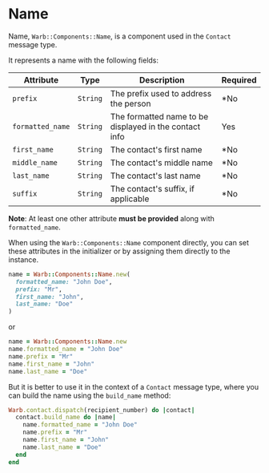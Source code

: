 # Name

Name, `Warb::Components::Name`, is a component used in the `Contact` message type.

It represents a name with the following fields:

|Attribute         | Type     | Description                                            | Required |
|------------------|----------|--------------------------------------------------------|----------|
| `prefix`         | `String` | The prefix used to address the person                  | *No      |
| `formatted_name` | `String` | The formatted name to be displayed in the contact info | Yes      |
| `first_name`     | `String` | The contact's first name                               | *No      |
| `middle_name`    | `String` | The contact's middle name                              | *No      |
| `last_name`      | `String` | The contact's last name                                | *No      |
| `suffix`         | `String` | The contact's suffix, if applicable                    | *No      |

**Note**: At least one other attribute **must be provided** along with `formatted_name`.

When using the `Warb::Components::Name` component directly, you can set these attributes in the initializer or by assigning them directly to the instance.

```ruby
name = Warb::Components::Name.new(
  formatted_name: "John Doe",
  prefix: "Mr",
  first_name: "John",
  last_name: "Doe"
)
```
or

```ruby
name = Warb::Components::Name.new
name.formatted_name = "John Doe"
name.prefix = "Mr"
name.first_name = "John"
name.last_name = "Doe"
```

But it is better to use it in the context of a `Contact` message type, where you can build the name using the `build_name` method:

```ruby
Warb.contact.dispatch(recipient_number) do |contact|
  contact.build_name do |name|
    name.formatted_name = "John Doe"
    name.prefix = "Mr"
    name.first_name = "John"
    name.last_name = "Doe"
  end
end
```
